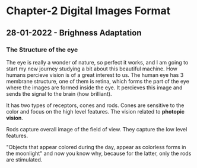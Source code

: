 # Chapter-2 Digital Images Format 

## 28-01-2022 - Brighness Adaptation

### The Structure of the eye 
The eye is really a wonder of nature, so perfect it works, and I am going to start my new journey studying a bit about this beautiful machine. How humans percieve
vision is of a great interest to us. The human eye has 3 membrane structure, one of them is retina, which forms the part of the eye where the images are 
formed inside the eye. It percieves this image and sends the signal to the brain (how brilliant). 

It has two types of receptors, cones and rods. Cones are sensitive to the color and focus on the high level features. The vision related to **photopic vision**. 

Rods capture overall image of the field of view. They capture the low level features. 

"Objects that appear colored during the day, appear as colorless forms in the moonlight" and now you know why, because for the latter, only the rods are stimulated. 


